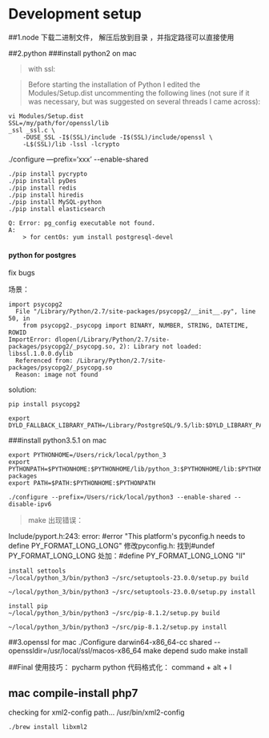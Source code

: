 # Development setup



##1.node
	下载二进制文件， 解压后放到目录 ，并指定路径可以直接使用

##2.python
###install python2 on mac
>	with ssl:
	
>Before starting the installation of Python I edited the Modules/Setup.dist uncommenting the following lines (not sure if it was necessary, but was suggested on several threads I came across):
>
```	
vi Modules/Setup.dist
SSL=/my/path/for/openssl/lib
_ssl _ssl.c \
    -DUSE_SSL -I$(SSL)/include -I$(SSL)/include/openssl \
    -L$(SSL)/lib -lssl -lcrypto
```   

./configure —prefix=‘xxx’ --enable-shared
		
```
./pip install pycrypto
./pip install pyDes
./pip install redis
./pip install hiredis
./pip install MySQL-python
./pip install elasticsearch
```

```
Q: Error: pg_config executable not found.
A: 
	> for centOs: yum install postgresql-devel
```

#### python for postgres
fix bugs

场景：

```
import psycopg2
  File "/Library/Python/2.7/site-packages/psycopg2/__init__.py", line 50, in 
    from psycopg2._psycopg import BINARY, NUMBER, STRING, DATETIME, ROWID
ImportError: dlopen(/Library/Python/2.7/site-packages/psycopg2/_psycopg.so, 2): Library not loaded: libssl.1.0.0.dylib
  Referenced from: /Library/Python/2.7/site-packages/psycopg2/_psycopg.so
  Reason: image not found
```
solution:
```
pip install psycopg2

export DYLD_FALLBACK_LIBRARY_PATH=/Library/PostgreSQL/9.5/lib:$DYLD_LIBRARY_PATH
```

###install python3.5.1 on mac

```
export PYTHONHOME=/Users/rick/local/python_3
export PYTHONPATH=$PYTHONHOME:$PYTHONHOME/lib/python_3:$PYTHONHOME/lib:$PYTHONHOME/lib/python_3/site-packages
export PATH=$PATH:$PYTHONHOME:$PYTHONPATH

./configure --prefix=/Users/rick/local/python3 --enable-shared --disable-ipv6
```

> make 出现错误：
> 
Include/pyport.h:243: error: #error "This platform's pyconfig.h needs to define PY_FORMAT_LONG_LONG"
修改pyconfig.h: 找到#undef PY_FORMAT_LONG_LONG 处加：#define PY_FORMAT_LONG_LONG "ll"

```
install settools
~/local/python_3/bin/python3 ~/src/setuptools-23.0.0/setup.py build

~/local/python_3/bin/python3 ~/src/setuptools-23.0.0/setup.py install

install pip
~/local/python_3/bin/python3 ~/src/pip-8.1.2/setup.py build

~/local/python_3/bin/python3 ~/src/pip-8.1.2/setup.py install
```

	
##3.openssl for mac
	./Configure darwin64-x86_64-cc shared --openssldir=/usr/local/ssl/macos-x86_64
	make depend
	sudo make install


##Final 使用技巧：
pycharm python 代码格式化： command + alt + l

## mac compile-install php7
checking for xml2-config path... /usr/bin/xml2-config

```
./brew install libxml2
```